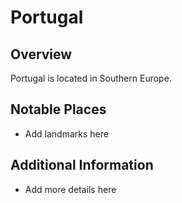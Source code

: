 # Portugal
## Overview
Portugal is located in Southern Europe.

## Notable Places
- Add landmarks here

## Additional Information
- Add more details here
